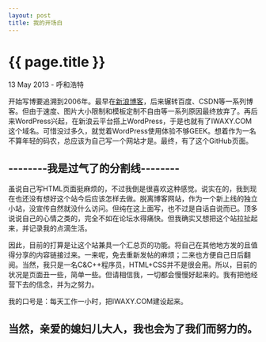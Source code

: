 ```yaml
---
layout: post
title: 我的开场白
---
```


{{ page.title }}
================

<p class="meta">13 May 2013 - 呼和浩特</p>

开始写博要追溯到2006年。最早在[新浪博客](http://blog.sina.com.cn/iwaxy)，后来辗转百度、CSDN等一系列博客。但由于速度、图片大小限制和模板定制不自由等一系列原因最终放弃了。再后来WordPress兴起，在新浪云平台搭上WordPress，于是也就有了IWAXY.COM这个域名。可惜没过多久，就觉着WordPress使用体验不够GEEK。想着作为一名不算年轻的码农，总应该为自己写一个网站才是。最终，有了这个GitHub页面。

--------我是过气了的分割线--------
----------------------------------

虽说自己写HTML页面挺麻烦的，不过我倒是很喜欢这种感觉。说实在的，我到现在也还没有想好这个站今后应该怎样去做。脱离博客网站，作为一个新上线的独立小站，没宣传自然就没什么访问。但纯在这上面写，也不过是自话自说而已。顶多说说自己的心情之类的，完全不如在论坛水得痛快。但我确实又想把这个站拉扯起来，并记录我的点滴生活。

因此，目前的打算是让这个站兼具一个汇总页的功能。将自己在其他地方发的且值得分享的内容链接过来。一来呢，免去重新发帖的麻烦；二来也方便自己日后翻阅。当然，我只是一名C&C++程序员，HTML+CSS并不是很会用。所以，目前的状况是页面丑一些，简单一些。但请相信我，一切都会慢慢好起来的。我有把他经营下去的信念，并为之努力。

我的口号是：每天工作一小时，把IWAXY.COM建设起来。

当然，亲爱的媳妇儿大人，我也会为了我们而努力的。
-----------------------------------------------
